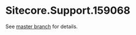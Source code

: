 # Sitecore.Support.159068

See [master branch](https://github.com/sitecoresupport/Sitecore.Support.159068) for details.